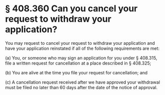 # § 408.360   Can you cancel your request to withdraw your application?

You may request to cancel your request to withdraw your application and have your application reinstated if all of the following requirements are met: 


(a) You, or someone who may sign an application for you under § 408.315, file a written request for cancellation at a place described in § 408.325; 


(b) You are alive at the time you file your request for cancellation; and 


(c) A cancellation request received after we have approved your withdrawal must be filed no later than 60 days after the date of the notice of approval. 




